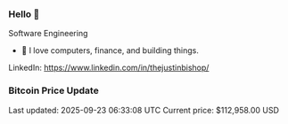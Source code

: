 ### Hello 🤙  

Software Engineering

- 🔭 I love computers, finance, and building things.
  
LinkedIn: https://www.linkedin.com/in/thejustinbishop/  









































































































































































































































































































































































































































































































































































































































































































































































































































































































































































































































































































































### Bitcoin Price Update
Last updated: 2025-09-23 06:33:08 UTC
Current price: $112,958.00 USD

